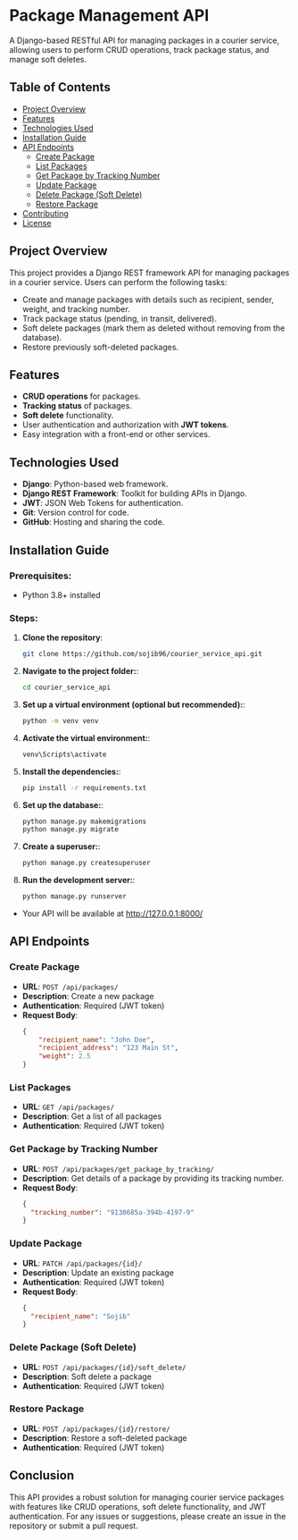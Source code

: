 # Package Management API

A Django-based RESTful API for managing packages in a courier service, allowing users to perform CRUD operations, track package status, and manage soft deletes.

## Table of Contents

- [Project Overview](#project-overview)
- [Features](#features)
- [Technologies Used](#technologies-used)
- [Installation Guide](#installation-guide)
- [API Endpoints](#api-endpoints)
  - [Create Package](#create-package)
  - [List Packages](#list-packages)
  - [Get Package by Tracking Number](#get-package-by-tracking-number)
  - [Update Package](#update-package)
  - [Delete Package (Soft Delete)](#delete-package-soft-delete)
  - [Restore Package](#restore-package)
- [Contributing](#contributing)
- [License](#license)

## Project Overview

This project provides a Django REST framework API for managing packages in a courier service. Users can perform the following tasks:

- Create and manage packages with details such as recipient, sender, weight, and tracking number.
- Track package status (pending, in transit, delivered).
- Soft delete packages (mark them as deleted without removing from the database).
- Restore previously soft-deleted packages.

## Features

- **CRUD operations** for packages.
- **Tracking status** of packages.
- **Soft delete** functionality.
- User authentication and authorization with **JWT tokens**.
- Easy integration with a front-end or other services.

## Technologies Used

- **Django**: Python-based web framework.
- **Django REST Framework**: Toolkit for building APIs in Django.
- **JWT**: JSON Web Tokens for authentication.
- **Git**: Version control for code.
- **GitHub**: Hosting and sharing the code.

## Installation Guide

### Prerequisites:
- Python 3.8+ installed

### Steps:
1. **Clone the repository**:
   ```bash
   git clone https://github.com/sojib96/courier_service_api.git

2. **Navigate to the project folder:**:
   ```bash
   cd courier_service_api

3. **Set up a virtual environment (optional but recommended):**:
   ```bash
   python -m venv venv

4. **Activate the virtual environment:**:
   ```bash
   venv\Scripts\activate

5. **Install the dependencies:**:
   ```bash
   pip install -r requirements.txt

6. **Set up the database:**:
   ```bash
   python manage.py makemigrations
   python manage.py migrate

7. **Create a superuser:**:
   ```bash
   python manage.py createsuperuser

8. **Run the development server:**:
   ```bash
   python manage.py runserver

- Your API will be available at http://127.0.0.1:8000/

## API Endpoints

### Create Package
- **URL**: `POST /api/packages/`
- **Description**: Create a new package
- **Authentication**: Required (JWT token)
- **Request Body**:
  ```json
  {
      "recipient_name": "John Doe",
      "recipient_address": "123 Main St",
      "weight": 2.5
  }
  ```

### List Packages
- **URL**: `GET /api/packages/`
- **Description**: Get a list of all packages
- **Authentication**: Required (JWT token)

### Get Package by Tracking Number
- **URL**: `POST /api/packages/get_package_by_tracking/`
- **Description**: Get details of a package by providing its tracking number.
- **Request Body**:
  ```json
  {
    "tracking_number": "9130685a-394b-4197-9"
  }

### Update Package
- **URL**: `PATCH /api/packages/{id}/`
- **Description**: Update an existing package
- **Authentication**: Required (JWT token)
- **Request Body**:
  ```json
  {
    "recipient_name": "Sojib"
  }

### Delete Package (Soft Delete)
- **URL**: `POST /api/packages/{id}/soft_delete/`
- **Description**: Soft delete a package
- **Authentication**: Required (JWT token)

### Restore Package
- **URL**: `POST /api/packages/{id}/restore/`
- **Description**: Restore a soft-deleted package
- **Authentication**: Required (JWT token)

## Conclusion

This API provides a robust solution for managing courier service packages with features like CRUD operations, soft delete functionality, and JWT authentication. For any issues or suggestions, please create an issue in the repository or submit a pull request.
